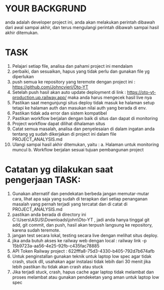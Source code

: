 # YOUR BACKGRUND
anda adalah developer project ini, anda akan melakukan perintah dibawah dari awal sampai akhir, dan terus mengulangi perintah dibawah sampai hasil akhir ditemukan.


# TASK
1. Pelajari setiap file, analisa dan pahami project ini mendalam
2. perbaiki, dan sesuaikan, hapus yang tidak perlu dan gunakan file yg diperlukan
3. push semua ke repository yang teremote dengan project ini : https://github.com/Johncvieri/Oto-YT 
4. Setelah push hasil akan auto update deployment di link : https://oto-yt-production.up.railway.app/ maka anda harus mengecek hasil live nya
5. Pastikan saat mengunjungi situs deploy tidak masuk ke halaman setup tetapi ke halaman auth dan masukan nilai auth yang berada di env.
6. Pastikan tidak ada error dan sistem kompatibel
7. Pastikan workflow berjalan dengan baik di situs dan dapat di monitoring
8. Project workflow dapat dilihat dihalaman situs
9. Catat semua masalah, analisa dan penyelesaian di dalam ingatan anda tentang yg sudah dikerjakan di project ini dalam file PROJECT_ANALYSIS.md
10. Ulangi sampai hasil akhir ditemukan, yaitu :
a. Halaman untuk monitoring muncul
b. Workflow berjalan sesuai tujuan pembangunan project

# Catatan yg dilakukan saat pengerjaan TASK: 

1. Gunakan alternatif dan pendekatan berbeda jangan memutar-mutar cara, lihat apa saja yang sudah di terapkan dari setiap penanganan masalah yang pernah terjadi yang tercatat dan di catat di PROJECT_ANALYSIS.md
2. pastikan anda berada di directory ini C:\Users\ASUS\Downloads\john\Oto-YT , jadi anda hanya tinggal git add, git commit, dan push, hasil akan terpush langsung ke repository, karena sudah teremote.
3. jangan test secara lokal, testing secara live dengan melihat situs deploy.
4. jika anda butuh akses ke railway web dengan local : railway link -p 15b9723a-aa56-4e25-92fb-c435fac78885  
5. API Token Railway project : 622fffa8-75d3-4330-b405-792d7b674afb
6. Untuk penginstallan gunakan teknik untuk laptop low spec agar tidak crash, stuck dll, usahakan agar instalasi tidak lebih dari 30 menit jika lebih pastikan itu tidak akan crash atau stuck
7. Jika terjadi stuck, crash, hapus cache agar laptop tidak melambat dan proses melambat atau gunakan pendeketan yang aman untuk laptop low spec
